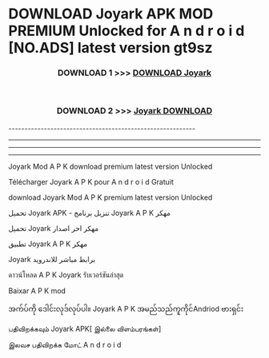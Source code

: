 # DOWNLOAD Joyark  APK MOD PREMIUM Unlocked for A n d r o i d [NO.ADS] latest version gt9sz 



<div align="center">

<h3>DOWNLOAD 1 >>> <a href="https://getmod2.web.app/?judul=Joyark ">DOWNLOAD Joyark </a></h3><br>

<h3>DOWNLOAD 2 >>> <a href="https://getmod2.web.app/?judul=Joyark ">Joyark  DOWNLOAD </a></h3>

</div>
----------------------------------------------------------

----------------------------------------------------------

----------------------------------------------------------

----------------------------------------------------------

Joyark  Mod A P K download premium latest version Unlocked

Télécharger Joyark  A P K pour A n d r o i d Gratuit

download Joyark  Mod A P K premium latest version Unlocked

تحميل Joyark  APK - تنزيل برنامج Joyark  A P K مهكر

تحميل Joyark  مهكر اخر اصدار

تطبيق Joyark  A P K مهكر

Joyark  برابط مباشر للاندرويد

ดาวน์โหลด A P K Joyark  รับเวอร์ชันล่าสุด

Baixar A P K mod

အက်ပ်ကို ဒေါင်းလုဒ်လုပ်ပါ။ Joyark  A P K အမည်သည်ကူကိုင်Andriod ဗားရှင်း

பதிவிறக்கவும் Joyark  APK[ இல்லை விளம்பரங்கள்] 
 
இலவச பதிவிறக்க மோட் A n d r o i d



